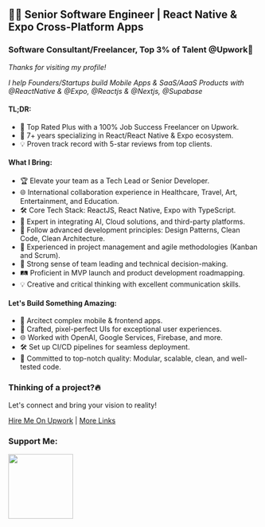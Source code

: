 ## 👨‍💻 Senior Software Engineer | React Native & Expo Cross-Platform Apps

### Software Consultant/Freelancer, Top 3% of Talent @Upwork🌟

_Thanks for visiting my profile!_

_I help Founders/Startups build Mobile Apps & SaaS/AaaS Products with @ReactNative & @Expo,  @Reactjs & @Nextjs, @Supabase_

#### TL;DR:

- 🌟 Top Rated Plus with a 100% Job Success Freelancer on Upwork.
- 🚀 7+ years specializing in React/React Native & Expo ecosystem.
- 💡 Proven track record with 5-star reviews from top clients.

#### What I Bring:

- 🏆 Elevate your team as a Tech Lead or Senior Developer.
- 🌐 International collaboration experience in Healthcare, Travel, Art, Entertainment, and Education.
- 🛠 Core Tech Stack: ReactJS, React Native, Expo with TypeScript.
- 🚀 Expert in integrating AI, Cloud solutions, and third-party platforms.
- 🧪 Follow advanced development principles: Design Patterns, Clean Code, Clean Architecture.
- 🔄 Experienced in project management and agile methodologies (Kanban and Scrum).
- 🤝 Strong sense of team leading and technical decision-making.
- 🛤️ Proficient in MVP launch and product development roadmapping.
- 💡 Creative and critical thinking with excellent communication skills.

#### Let's Build Something Amazing:

- 📱 Arcitect complex mobile & frontend apps.
- 🚀 Crafted, pixel-perfect UIs for exceptional user experiences.
- 🌐 Worked with OpenAI, Google Services, Firebase, and more.
- 🛠 Set up CI/CD pipelines for seamless deployment.
- 🧪 Committed to top-notch quality: Modular, scalable, clean, and well-tested code.

### Thinking of a project?🔥

Let's connect and bring your vision to reality!

<a href="https://www.upwork.com/freelancers/medaimane" target="_blank">Hire Me On Upwork</a> | <a href="https://lnk.bio/medaimane" target="_blank">More Links</a>

### Support Me:

<a href="https://www.buymeacoffee.com/medaimane" target="_blank">
  <img src="https://cdn.buymeacoffee.com/buttons/v2/default-yellow.png" width="130" />
</a>

<!--

---

### Github stats

![Mohamed's github stats](https://github-readme-stats.vercel.app/api?username=medaimane&count_private=true&show_icons=true&theme=radical)
-->
